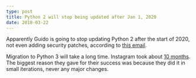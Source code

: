 ```yaml
---
type: post
title: Python 2 will stop being updated after Jan 1, 2020
date: 2018-03-22
---
```


Apparently Guido is going to stop updating Python 2 after
the start of 2020, not even adding security patches,
according to [this email](https://mail.python.org/pipermail/python-dev/2018-March/152348.html).

Migration to Python 3 will take a long time.
Instagram took about [10 months](https://thenewstack.io/instagram-makes-smooth-move-python-3/).
The biggest reason they gave for their success was because they did it in small iterations,
never any major changes.


